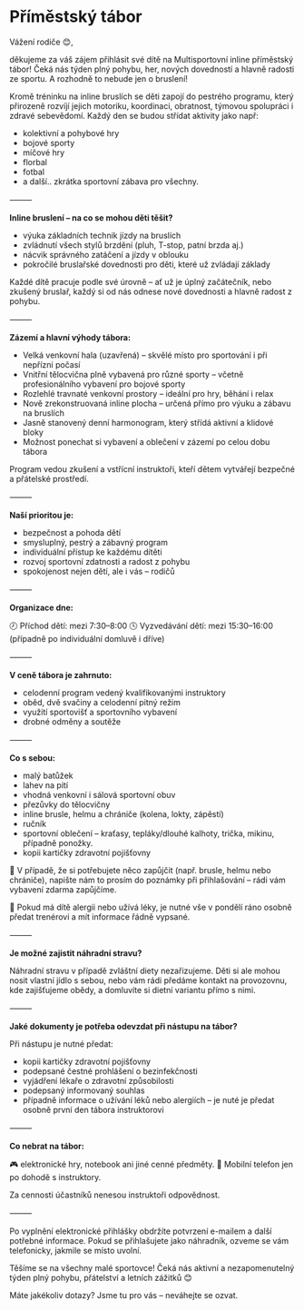 # Příměstský tábor
Vážení rodiče 😊,

děkujeme za váš zájem přihlásit své dítě na Multisportovní inline příměstský tábor!
Čeká nás týden plný pohybu, her, nových dovedností a hlavně radosti ze sportu. A rozhodně to nebude jen o bruslení!

Kromě tréninku na inline bruslích se děti zapojí do pestrého programu, který přirozeně rozvíjí jejich motoriku, koordinaci, obratnost, týmovou spolupráci i zdravé sebevědomí.
Každý den se budou střídat aktivity jako např:
- kolektivní a pohybové hry
- bojové sporty
- míčové hry
- florbal
- fotbal
- a další.. zkrátka sportovní zábava pro všechny.

⸻

**Inline bruslení – na co se mohou děti těšit?**
- výuka základních technik jízdy na bruslích
- zvládnutí všech stylů brzdění (pluh, T-stop, patní brzda aj.)
- nácvik správného zatáčení a jízdy v oblouku
- pokročilé bruslařské dovednosti pro děti, které už zvládají základy


Každé dítě pracuje podle své úrovně – ať už je úplný začátečník, nebo zkušený bruslař, každý si od nás odnese nové dovednosti a hlavně radost z pohybu.

⸻

**Zázemí a hlavní výhody tábora:**

- Velká venkovní hala (uzavřená) – skvělé místo pro sportování i při nepřízni počasí
- Vnitřní tělocvična plně vybavená pro různé sporty – včetně profesionálního vybavení pro bojové sporty
- Rozlehlé travnaté venkovní prostory – ideální pro hry, běhání i relax
- Nově zrekonstruovaná inline plocha – určená přímo pro výuku a zábavu na bruslích
- Jasně stanovený denní harmonogram, který střídá aktivní a klidové bloky
- Možnost ponechat si vybavení a oblečení v zázemí po celou dobu tábora

Program vedou zkušení a vstřícní instruktoři, kteří dětem vytvářejí bezpečné a přátelské prostředí.

⸻

**Naší prioritou je:**
- bezpečnost a pohoda dětí
- smysluplný, pestrý a zábavný program
- individuální přístup ke každému dítěti
- rozvoj sportovní zdatnosti a radost z pohybu
- spokojenost nejen dětí, ale i vás – rodičů

⸻

**Organizace dne:**

🕗 Příchod dětí: mezi 7:30–8:00
🕓 Vyzvedávání dětí: mezi 15:30–16:00
(případně po individuální domluvě i dříve)

⸻

**V ceně tábora je zahrnuto:**
- celodenní program vedený kvalifikovanými instruktory
- oběd, dvě svačiny a celodenní pitný režim
- využití sportovišť a sportovního vybavení
- drobné odměny a soutěže

⸻

**Co s sebou:**
- malý batůžek
- lahev na pití
- vhodná venkovní i sálová sportovní obuv
- přezůvky do tělocvičny
- inline brusle, helmu a chrániče (kolena, lokty, zápěstí)
- ručník
- sportovní oblečení – kraťasy, tepláky/dlouhé kalhoty, trička, mikinu, případně ponožky.
- kopii kartičky zdravotní pojišťovny

🔸 V případě, že si potřebujete něco zapůjčit (např. brusle, helmu nebo chrániče), napište nám to prosím do poznámky při přihlašování – rádi vám vybavení zdarma zapůjčíme.

🔸 Pokud má dítě alergii nebo užívá léky, je nutné vše v pondělí ráno osobně předat trenérovi a mít informace řádně vypsané.

⸻

**Je možné zajistit náhradní stravu?**

Náhradní stravu v případě zvláštní diety nezařizujeme.
Děti si ale mohou nosit vlastní jídlo s sebou, nebo vám rádi předáme kontakt na provozovnu, kde zajišťujeme obědy, a domluvíte si dietní variantu přímo s nimi.

⸻

**Jaké dokumenty je potřeba odevzdat při nástupu na tábor?**

Při nástupu je nutné předat:
- kopii kartičky zdravotní pojišťovny
- podepsané čestné prohlášení o bezinfekčnosti
- vyjádření lékaře o zdravotní způsobilosti
- podepsaný informovaný souhlas
- případně informace o užívání léků nebo alergiích – je nuté je předat osobně první den tábora instruktorovi

⸻

**Co nebrat na tábor:**

🎮 elektronické hry, notebook ani jiné cenné předměty.
📱 Mobilní telefon jen po dohodě s instruktory.

Za cennosti účastníků nenesou instruktoři odpovědnost.

⸻

Po vyplnění elektronické přihlášky obdržíte potvrzení e-mailem a další potřebné informace. Pokud se přihlašujete jako náhradník, ozveme se vám telefonicky, jakmile se místo uvolní.

Těšíme se na všechny malé sportovce!
Čeká nás aktivní a nezapomenutelný týden plný pohybu, přátelství a letních zážitků 😊

Máte jakékoliv dotazy? Jsme tu pro vás – neváhejte se ozvat.

